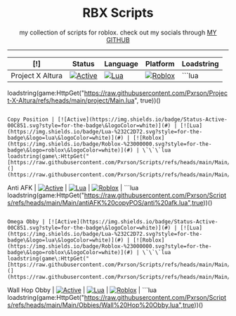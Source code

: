 <div align="center">

# RBX Scripts

my collection of scripts for roblox. check out my socials through [MY GITHUB](https://github.com/Pxrson)

</div>

---

[!] | Status | Language | Platform | Loadstring
--- | --- | --- | --- | ---
Project X Altura | [![Active](https://img.shields.io/badge/Status-Active-00C851.svg?style=for-the-badge&logoColor=white)](#) | [![Lua](https://img.shields.io/badge/Lua-%232C2D72.svg?style=for-the-badge&logo=lua&logoColor=white)](#) | [![Roblox](https://img.shields.io/badge/Roblox-%23000000.svg?style=for-the-badge&logo=roblox&logoColor=white)](#) | ```lua
loadstring(game:HttpGet("https://raw.githubusercontent.com/Pxrson/Project-X-Altura/refs/heads/main/project/Main.lua", true))()
````

Copy Position | [![Active](https://img.shields.io/badge/Status-Active-00C851.svg?style=for-the-badge\&logoColor=white)](#) | [![Lua](https://img.shields.io/badge/Lua-%232C2D72.svg?style=for-the-badge\&logo=lua\&logoColor=white)](#) | [![Roblox](https://img.shields.io/badge/Roblox-%23000000.svg?style=for-the-badge\&logo=roblox\&logoColor=white)](#) | \`\`\`lua
loadstring(game\:HttpGet("[https://raw.githubusercontent.com/Pxrson/Scripts/refs/heads/main/Main/antiAFK%20copyPOS/copy%20position.lua",true))(](https://raw.githubusercontent.com/Pxrson/Scripts/refs/heads/main/Main/antiAFK%20copyPOS/copy%20position.lua%22,true%29%29%28))

````
Anti AFK | [![Active](https://img.shields.io/badge/Status-Active-00C851.svg?style=for-the-badge&logoColor=white)](#) | [![Lua](https://img.shields.io/badge/Lua-%232C2D72.svg?style=for-the-badge&logo=lua&logoColor=white)](#) | [![Roblox](https://img.shields.io/badge/Roblox-%23000000.svg?style=for-the-badge&logo=roblox&logoColor=white)](#) | ```lua
loadstring(game:HttpGet("https://raw.githubusercontent.com/Pxrson/Scripts/refs/heads/main/Main/antiAFK%20copyPOS/anti%20afk.lua",true))()
````

Omega Obby | [![Active](https://img.shields.io/badge/Status-Active-00C851.svg?style=for-the-badge\&logoColor=white)](#) | [![Lua](https://img.shields.io/badge/Lua-%232C2D72.svg?style=for-the-badge\&logo=lua\&logoColor=white)](#) | [![Roblox](https://img.shields.io/badge/Roblox-%23000000.svg?style=for-the-badge\&logo=roblox\&logoColor=white)](#) | \`\`\`lua
loadstring(game\:HttpGet("[https://raw.githubusercontent.com/Pxrson/Scripts/refs/heads/main/Main/Obbies/oMega%20Obby.lua",true))(](https://raw.githubusercontent.com/Pxrson/Scripts/refs/heads/main/Main/Obbies/oMega%20Obby.lua%22,true%29%29%28))

````
Wall Hop Obby | [![Active](https://img.shields.io/badge/Status-Active-00C851.svg?style=for-the-badge&logoColor=white)](#) | [![Lua](https://img.shields.io/badge/Lua-%232C2D72.svg?style=for-the-badge&logo=lua&logoColor=white)](#) | [![Roblox](https://img.shields.io/badge/Roblox-%23000000.svg?style=for-the-badge&logo=roblox&logoColor=white)](#) | ```lua
loadstring(game:HttpGet("https://raw.githubusercontent.com/Pxrson/Scripts/refs/heads/main/Main/Obbies/Wall%20Hop%20Obby.lua",true))()
````
